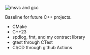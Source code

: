 ![msvc and gcc](https://github.com/Dnarok/cpp_baseline/.github/workflows/cmake-multi-platform.yml/badge.svg)

Baseline for future C++ projects.

* CMake
* C++23
* spdlog, fmt, and my contract library
* gtest through CTest
* CI/CD through github Actions
